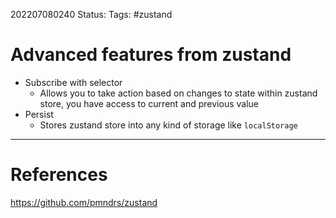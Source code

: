 202207080240
Status: 
Tags: #zustand

# Advanced features from zustand
- Subscribe with selector 
	- Allows you to take action based on changes to state within zustand store, you have access to current and previous value
- Persist
	- Stores zustand store into any kind of storage like `localStorage`







---
# References
https://github.com/pmndrs/zustand
